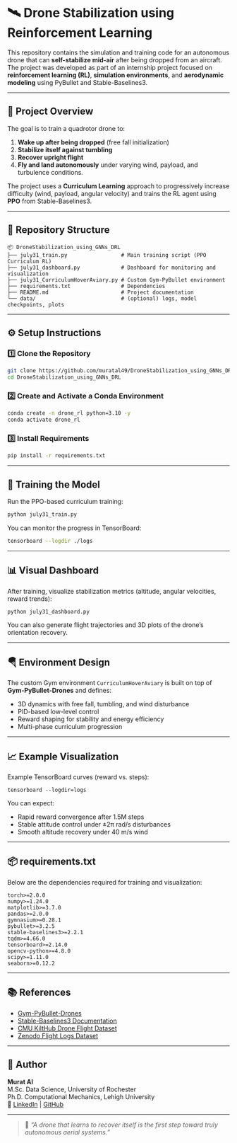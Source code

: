 # 🛰️ Drone Stabilization using Reinforcement Learning

This repository contains the simulation and training code for an autonomous drone that can **self-stabilize mid-air** after being dropped from an aircraft.  
The project was developed as part of an internship project focused on **reinforcement learning (RL)**, **simulation environments**, and **aerodynamic modeling** using PyBullet and Stable-Baselines3.

---

## 🚀 Project Overview

The goal is to train a quadrotor drone to:
1. **Wake up after being dropped** (free fall initialization)
2. **Stabilize itself against tumbling**
3. **Recover upright flight**
4. **Fly and land autonomously** under varying wind, payload, and turbulence conditions.

The project uses a **Curriculum Learning** approach to progressively increase difficulty (wind, payload, angular velocity) and trains the RL agent using **PPO** from Stable-Baselines3.

---

## 🧩 Repository Structure

```
📦 DroneStabilization_using_GNNs_DRL
├── july31_train.py                 # Main training script (PPO Curriculum RL)
├── july31_dashboard.py             # Dashboard for monitoring and visualization
├── july31_CurriculumHoverAviary.py # Custom Gym-PyBullet environment
├── requirements.txt                # Dependencies
├── README.md                       # Project documentation
└── data/                           # (optional) logs, model checkpoints, plots
```

---

## ⚙️ Setup Instructions

### 1️⃣ Clone the Repository
```bash
git clone https://github.com/muratal49/DroneStabilization_using_GNNs_DRL.git
cd DroneStabilization_using_GNNs_DRL
```

### 2️⃣ Create and Activate a Conda Environment
```bash
conda create -n drone_rl python=3.10 -y
conda activate drone_rl
```

### 3️⃣ Install Requirements
```bash
pip install -r requirements.txt
```

---

## 🧠 Training the Model

Run the PPO-based curriculum training:
```bash
python july31_train.py
```

You can monitor the progress in TensorBoard:
```bash
tensorboard --logdir ./logs
```

---

## 📊 Visual Dashboard

After training, visualize stabilization metrics (altitude, angular velocities, reward trends):

```bash
python july31_dashboard.py
```

You can also generate flight trajectories and 3D plots of the drone’s orientation recovery.

---

## 🪂 Environment Design

The custom Gym environment `CurriculumHoverAviary` is built on top of **Gym-PyBullet-Drones** and defines:
- 3D dynamics with free fall, tumbling, and wind disturbance
- PID-based low-level control
- Reward shaping for stability and energy efficiency
- Multi-phase curriculum progression

---

## 📈 Example Visualization

Example TensorBoard curves (reward vs. steps):

```
tensorboard --logdir=logs
```

You can expect:
- Rapid reward convergence after 1.5M steps
- Stable attitude control under ±2π rad/s disturbances
- Smooth altitude recovery under 40 m/s wind

---

## 📦 requirements.txt

Below are the dependencies required for training and visualization:

```text
torch>=2.0.0
numpy>=1.24.0
matplotlib>=3.7.0
pandas>=2.0.0
gymnasium>=0.28.1
pybullet>=3.2.5
stable-baselines3>=2.2.1
tqdm>=4.66.0
tensorboard>=2.14.0
opencv-python>=4.8.0
scipy>=1.11.0
seaborn>=0.12.2
```

---

## 📚 References
- [Gym-PyBullet-Drones](https://github.com/utiasDSL/gym-pybullet-drones)
- [Stable-Baselines3 Documentation](https://stable-baselines3.readthedocs.io/)
- [CMU KiltHub Drone Flight Dataset](https://kilthub.cmu.edu/articles/dataset/Data_Collected_with_Package_Delivery_Quadcopter_Drone/12683453)
- [Zenodo Flight Logs Dataset](https://zenodo.org/records/13682870)

---

## 👤 Author

**Murat Al**  
M.Sc. Data Science, University of Rochester  
Ph.D. Computational Mechanics, Lehigh University  
🔗 [LinkedIn](https://www.linkedin.com/in/muratal49) | [GitHub](https://github.com/muratal49)

---

> 🧩 *“A drone that learns to recover itself is the first step toward truly autonomous aerial systems.”*
